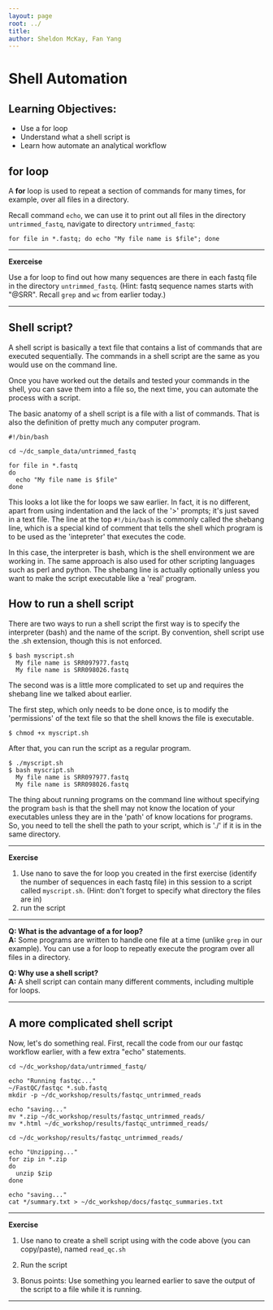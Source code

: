 ```yaml
---
layout: page
root: ../
title: 
author: Sheldon McKay, Fan Yang 
---
```


Shell Automation
===================

Learning Objectives:
-------------------

* Use a for loop
* Understand what a shell script is
* Learn how automate an analytical workflow

## for loop
A **for** loop is used to repeat a section of commands for many times, for example, over all files in a directory. 

Recall command `echo`, we can use it to print out all files in the directory `untrimmed_fastq`, navigate to directory `untrimmed_fastq`:

```
for file in *.fastq; do echo "My file name is $file"; done
```

****   
**Exerceise**

Use a for loop to find out how many sequences are there in each fastq file in the directory `untrimmed_fastq`.
(Hint: fastq sequence names starts with "@SRR". Recall `grep` and `wc` from earlier today.)

****

## Shell script?
A shell script is basically a text file that contains a list of commands
that are executed sequentially.  The commands in a shell script are the same
as you would use on the command line.

Once you have worked out the details and tested your commands in the shell, you can save them into a file so, the next time, you can automate the process with
a script.

The basic anatomy of a shell script is a file with a list of commands.
That is also the definition of pretty much any computer program.

    #!/bin/bash

    cd ~/dc_sample_data/untrimmed_fastq

    for file in *.fastq
    do
      echo "My file name is $file"
    done

This looks a lot like the for loops we saw earlier.  In fact, it is no different, apart from using indentation and the lack of the '>' prompts; it's just saved in a text file. The line at the top `#!/bin/bash` is commonly called the shebang line, which is a special kind of comment that tells the shell which program is to be used as the 'intepreter' that executes the code.  

In this case, the interpreter is bash, which is the shell environment we are working in. The same approach is also used for other scripting languages such as perl and python.  The shebang line is actually optionally unless you want to
make the script executable like a 'real' program.

## How to run a shell script
There are two ways to run a shell script the first way is to specify the
interpreter (bash) and the name of the script.  By convention, shell script
use the .sh extension, though this is not enforced.

    $ bash myscript.sh
      My file name is SRR097977.fastq
      My file name is SRR098026.fastq

The second was is a little more complicated to set up and requires the shebang line we talked about earlier.

The first step, which only needs to be done once, is to modify the 'permissions' of the text file so that the shell knows the file is executable.

```
$ chmod +x myscript.sh
```

After that, you can run the script as a regular program.

    $ ./myscript.sh
    $ bash myscript.sh 
      My file name is SRR097977.fastq
      My file name is SRR098026.fastq

The thing about running programs on the command line without specifying the program `bash` is that the shell may not know the location of your executables unless they are in the 'path' of know locations for programs.  So, you need to tell the shell the path to your script, which is './' if it is in the same directory.

****

**Exercise**

1) Use nano to save the for loop you created in the first exercise (identify the number of sequences in each fastq file) in this session to a script called `myscript.sh`. (Hint: don't forget to specify what directory the files are in)    
2) run the script

****

**Q: What is the advantage of a for loop?**   
**A:** Some programs are written to handle one file at a time (unlike `grep` in our example). You can use a for loop to repeatly execute the program over all files in a directory.    

**Q: Why use a shell script?**    
**A:** A shell script can contain many different comments, including multiple for loops.     
****


## A more complicated shell script

Now, let's do something real.  First, recall the code from our our fastqc
workflow earlier, with a few extra "echo" statements.

    cd ~/dc_workshop/data/untrimmed_fastq/   

    echo "Running fastqc..." 
    ~/FastQC/fastqc *.sub.fastq   
    mkdir -p ~/dc_workshop/results/fastqc_untrimmed_reads   

    echo "saving..."   
    mv *.zip ~/dc_workshop/results/fastqc_untrimmed_reads/    
    mv *.html ~/dc_workshop/results/fastqc_untrimmed_reads/   

    cd ~/dc_workshop/results/fastqc_untrimmed_reads/

    echo "Unzipping..."   
    for zip in *.zip   
    do   
      unzip $zip   
    done   

    echo "saving..."
    cat */summary.txt > ~/dc_workshop/docs/fastqc_summaries.txt


****
**Exercise**

1) Use nano to create a shell script using with the code above (you can copy/paste),
named `read_qc.sh`

2) Run the script

3) Bonus points: Use something you learned earlier to save the output
of the script to a file while it is running.     
****





